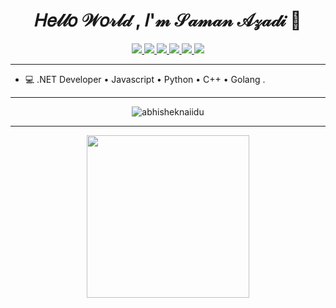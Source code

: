  <h1 align="center">𝐻𝑒𝓁𝓁𝑜 𝒲𝑜𝓇𝓁𝒹 , 𝐼'𝓂 𝒮𝒶𝓂𝒶𝓃 𝒜𝓏𝒶𝒹𝒾 👋</h1>

 <p align="center"> 
 <a href="https://twitter.com/intent/follow?screen_name=saman_azadi_" alt="Follow on Twitter">
   <img src="https://img.shields.io/badge/-saman_azadi_-00acee?style=flat&logo=Twitter&logoColor=white" />
 </a>
 <a href="https://www.linkedin.com/in/samanazadi/" alt="Connect on LinkedIn">
   <img src="https://img.shields.io/badge/-samanazadi-0072b1?style=flat&logo=Linkedin&logoColor=white" />
 </a>
 <a href="mailto:samanazadi1996@gmail.com" alt="Gmail">
   <img src="https://img.shields.io/badge/-samanazadi1996@gmail.com-c14438?style=flat&logo=Gmail&logoColor=white" />
 </a>
 <a href="https://t.me/saman1996" alt="Contact on Telegram">
   <img src="https://img.shields.io/badge/-saman1996-88ff88?style=flat&logo=Telegram&logoColor=white" />
 </a>
 <a href="https://www.instagram.com/saman_azadi_/" alt="Follow on instagram">
   <img src="https://img.shields.io/badge/-saman_azadi_-aa00ff?style=flat&logo=instagram&logoColor=white" />
 </a>
 <a href="https://virgool.io/@SamanAzadi" alt="Follow on instagram">
   <img src="https://img.shields.io/badge/-virgool-silver?style=flat&logo=virgool&logoColor=white" />
 </a>
</p>

---

- 💻 .NET Developer • Javascript • Python • C++ • Golang .

---

<p align="center"> <img src="https://github-readme-stats.vercel.app/api?username=samanazadi1996&show_icons=true&theme=cobalt" alt="abhisheknaiidu" />

 <hr/>
  <p align="center"> 

 <a href="http://www.coffeete.ir/Saman">
       <img src="http://www.coffeete.ir/images/buttons/lemonchiffon.png" style="width:260px;"  class="hover-grow"/>
</a>
 </p>

